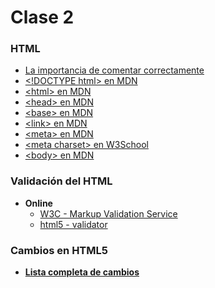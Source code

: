 # Clase 2

### HTML

- [La importancia de comentar correctamente](https://developer.mozilla.org/es/docs/Web/HTML/La_importancia_de_comentar_correctamente)
- [&lt;!DOCTYPE html&gt; en MDN](https://developer.mozilla.org/en-US/docs/Glossary/Doctype)
- [&lt;html&gt; en MDN](https://developer.mozilla.org/en-US/docs/Web/HTML/Element/html)
- [&lt;head&gt; en MDN](https://developer.mozilla.org/en-US/docs/Web/HTML/Element/head)
- [&lt;base&gt; en MDN](https://developer.mozilla.org/en-US/docs/Web/HTML/Element/base)
- [&lt;link&gt; en MDN](https://developer.mozilla.org/es/docs/Web/HTML/Elemento/link)
- [&lt;meta&gt; en MDN](https://developer.mozilla.org/es/docs/Web/HTML/Elemento/meta)
- [&lt;meta  charset&gt; en W3School](http://www.w3schools.com/tags/att_meta_charset.asp)
- [&lt;body&gt;  en MDN](https://developer.mozilla.org/es/docs/Web/HTML/Elemento/body)

### Validación del HTML

- **Online**
  - [W3C - Markup Validation Service](https://validator.w3.org)
  - [html5 - validator](https://html5.validator.nu/)

### Cambios en HTML5

- **[Lista completa de cambios](https://html-differences.whatwg.org/)**
